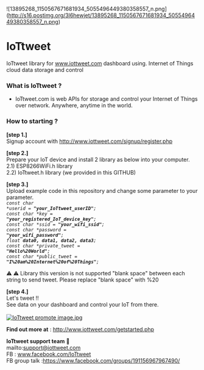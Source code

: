 ![13895268_1150567671681934_5055496449380358557_n.png]
(http://s16.postimg.org/3l6hewjet/13895268_1150567671681934_5055496449380358557_n.png)

# IoTtweet
IoTtweet library for www.iottweet.com dashboard using. Internet of Things cloud data storage and control

### What is IoTtweet ?
-  IoTtweet.com is  web APIs for storage and control your Internet of Things over network. Anywhere, anytime in the world.

### How to starting ?</br>
<b>[step 1.]</b> </br>
  Signup account with http://www.iottweet.com/signup/register.php</br>
 
<b>[step 2.]</b></br>
  Prepare  your IoT device and install  2 library as below into your computer.</br>
  2.1) ESP8266WiFi.h library</br>
  2.2) IoTtweet.h library (we provided in this GITHUB)</br>

<b>[step 3.]</b></br>
  Upload example code in this repository and change some parameter to your parameter.</br>
<code><i>const char *userid = <b>"your_IoTtweet_userID"</b>;</i></code>          
<code><i>const char *key = <b>"your_registered_IoT_device_key"</b>;</i></code>   
<code><i>const char *ssid = <b>"your_wifi_ssid"</b>;</i></code>                    
<code><i>const char *password = <b>"your_wifi_password"</b>;</i></code>         
<code><i>float <b>data0, data1, data2, data3</b>;</i></code>                               
<code><i>const char *private_tweet = <b>"Hello%20World"</b>;</i></code>                    
<code><i>const char *public_tweet = <b>"I%20am%20Internet%20of%20Things"</b>;</i></code></br>

:warning: :warning: Library this version is not supported "blank space" between each string to send tweet.
Please replace "blank space" with %20 

<b>[step 4.]</b></br>
  Let's tweet !!</br>
  See data on your dashboard and control your IoT from there.</br></br>
  [![IoTtweet promote image.jpg](http://s14.postimg.org/j08jnigkh/Io_Ttweet_promote_image.jpg)](http://postimg.org/image/ahz3j6a1p/)

<b>Find out more at</b> : http://www.iottweet.com/getstarted.php</br>

<b>IoTtweet support team</b> :wolf:</br>
mailto:support@iottweet.com</br>
FB : www.facebook.com/IoTtweet</br>
FB group  talk :https://www.facebook.com/groups/191156967967490/
